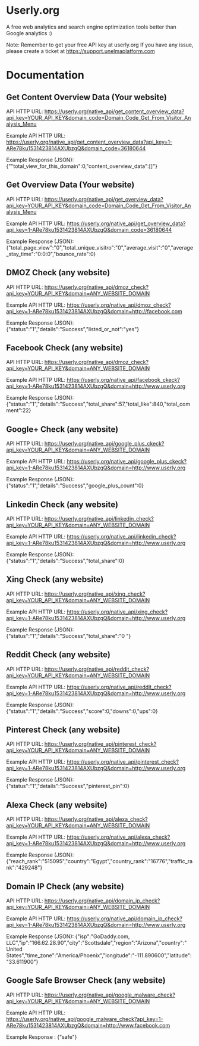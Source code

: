 # Userly.org 

A free web analytics and search engine optimization tools better than Google analytics :)

Note: Remember to get your free API key at userly.org 
If you have any issue, please create a ticket at https://support.unelmaplatform.com 


# Documentation

## Get Content Overview Data (Your website)

API HTTP URL:
https://userly.org/native_api/get_content_overview_data?api_key=YOUR_API_KEY&domain_code=Domain_Code_Get_From_Visitor_Analysis_Menu

Example API HTTP URL:
https://userly.org/native_api/get_content_overview_data?api_key=1-ARe78ku1531423814AXUbzgQ&domain_code=36180644

Example Response (JSON):
{""total_view_for_this_domain":0,"content_overview_data":[]"}

## Get Overview Data (Your website)

API HTTP URL:
https://userly.org/native_api/get_overview_data?api_key=YOUR_API_KEY&domain_code=Domain_Code_Get_From_Visitor_Analysis_Menu

Example API HTTP URL:
https://userly.org/native_api/get_overview_data?api_key=1-ARe78ku1531423814AXUbzgQ&domain_code=36180644

Example Response (JSON):
{"total_page_view":"0","total_unique_visitro":"0","average_visit":"0","average_stay_time":"0:0:0","bounce_rate":0}

## DMOZ Check (any website)

API HTTP URL:
https://userly.org/native_api/dmoz_check?api_key=YOUR_API_KEY&domain=ANY_WEBSITE_DOMAIN

Example API HTTP URL:
https://userly.org/native_api/dmoz_check?api_key=1-ARe78ku1531423814AXUbzgQ&domain=http://facebook.com

Example Response (JSON):
{"status":"1","details":"Success","listed_or_not":"yes"}

## Facebook Check (any website)

API HTTP URL:
https://userly.org/native_api/dmoz_check?api_key=YOUR_API_KEY&domain=ANY_WEBSITE_DOMAIN

Example API HTTP URL:
https://userly.org/native_api/facebook_ckeck?api_key=1-ARe78ku1531423814AXUbzgQ&domain=http://www.userly.org

Example Response (JSON):
{"status":"1","details":"Success","total_share":57,"total_like":840,"total_comment":22}

## Google+ Check (any website)

API HTTP URL:
https://userly.org/native_api/google_plus_ckeck?api_key=YOUR_API_KEY&domain=ANY_WEBSITE_DOMAIN

Example API HTTP URL:
https://userly.org/native_api/google_plus_ckeck?api_key=1-ARe78ku1531423814AXUbzgQ&domain=http://www.userly.org

Example Response (JSON):
{"status":"1","details":"Success","google_plus_count":0}

## Linkedin Check (any website)

API HTTP URL:
https://userly.org/native_api/linkedin_check?api_key=YOUR_API_KEY&domain=ANY_WEBSITE_DOMAIN

Example API HTTP URL:
https://userly.org/native_api/linkedin_check?api_key=1-ARe78ku1531423814AXUbzgQ&domain=http://www.userly.org

Example Response (JSON):
{"status":"1","details":"Success","total_share":0}

## Xing Check (any website)

API HTTP URL:
https://userly.org/native_api/xing_check?api_key=YOUR_API_KEY&domain=ANY_WEBSITE_DOMAIN

Example API HTTP URL:
https://userly.org/native_api/xing_check?api_key=1-ARe78ku1531423814AXUbzgQ&domain=http://www.userly.org

Example Response (JSON):
{"status":"1","details":"Success","total_share":"0 "}

## Reddit Check (any website)

API HTTP URL:
https://userly.org/native_api/reddit_check?api_key=YOUR_API_KEY&domain=ANY_WEBSITE_DOMAIN

Example API HTTP URL:
https://userly.org/native_api/reddit_check?api_key=1-ARe78ku1531423814AXUbzgQ&domain=http://www.userly.org

Example Response (JSON):
{"status":"1","details":"Success","score":0,"downs":0,"ups":0}

## Pinterest Check (any website)

API HTTP URL:
https://userly.org/native_api/pinterest_check?api_key=YOUR_API_KEY&domain=ANY_WEBSITE_DOMAIN

Example API HTTP URL:
https://userly.org/native_api/pinterest_check?api_key=1-ARe78ku1531423814AXUbzgQ&domain=http://www.userly.org

Example Response (JSON):
{"status":"1","details":"Success","pinterest_pin":0}

## Alexa Check (any website)

API HTTP URL:
https://userly.org/native_api/alexa_check?api_key=YOUR_API_KEY&domain=ANY_WEBSITE_DOMAIN

Example API HTTP URL:
https://userly.org/native_api/alexa_check?api_key=1-ARe78ku1531423814AXUbzgQ&domain=http://www.userly.org

Example Response (JSON):
{"reach_rank":"515095","country":"Egypt","country_rank":"16776","traffic_rank":"429248"}

## Domain IP Check (any website)

API HTTP URL:
https://userly.org/native_api/domain_ip_check?api_key=YOUR_API_KEY&domain=ANY_WEBSITE_DOMAIN

Example API HTTP URL:
https://userly.org/native_api/domain_ip_check?api_key=1-ARe78ku1531423814AXUbzgQ&domain=http://www.userly.org

Example Response (JSON):
{"isp":"GoDaddy.com, LLC","ip":"166.62.28.90","city":"Scottsdale","region":"Arizona","country":" United States","time_zone":"America\/Phoenix","longitude":"-111.890600","latitude":"33.611900"}

## Google Safe Browser Check (any website)

API HTTP URL:
https://userly.org/native_api/google_malware_check?api_key=YOUR_API_KEY&domain=ANY_WEBSITE_DOMAIN

Example API HTTP URL:
https://userly.org/native_api/google_malware_check?api_key=1-ARe78ku1531423814AXUbzgQ&domain=http://www.facebook.com

Example Response :
{"safe"}
